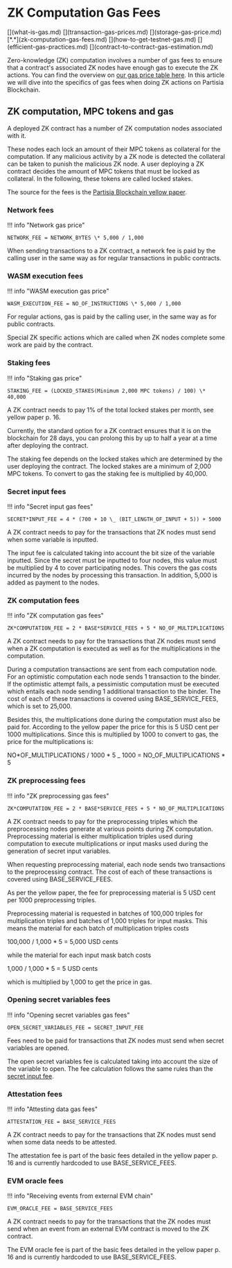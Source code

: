 # ZK Computation Gas Fees

<div class="dot-navigation" markdown>
   [](what-is-gas.md)
   [](transaction-gas-prices.md)
   [](storage-gas-price.md)
   [*.*](zk-computation-gas-fees.md)
   [](how-to-get-testnet-gas.md)
   [](efficient-gas-practices.md)
   [](contract-to-contract-gas-estimation.md)
</div>

Zero-knowledge (ZK) computation involves a number of gas fees to ensure that a contract's associated ZK nodes have
enough gas to execute the ZK actions. You can find the overview
on [our gas price table here](gas-price-table-overview.md). In this article we will dive into the specifics of gas fees
when doing ZK actions on Partisia Blockchain.

## ZK computation, MPC tokens and gas

A deployed ZK contract has a number of ZK computation nodes associated with it.

These nodes each lock an amount of their MPC tokens as collateral for the computation. If any malicious activity by a ZK
node is detected the collateral can be taken to punish the malicious ZK node. A user deploying a ZK contract decides the
amount of MPC tokens that must be locked as collateral. In the following, these tokens are called locked stakes.

The source for the fees is
the [Partisia Blockchain yellow paper](https://drive.google.com/file/d/1OX7ljrLY4IgEA1O3t3fKNH1qSO60_Qbw/view).

### Network fees

!!! info "Network gas price"

    NETWORK_FEE = NETWORK_BYTES \* 5,000 / 1,000

When sending transactions to a ZK contract, a network fee is paid by the calling user in the same way as for
regular transactions in public contracts.

### WASM execution fees

!!! info "WASM execution gas price"

    WASM_EXECUTION_FEE = NO_OF_INSTRUCTIONS \* 5,000 / 1,000

For regular actions, gas is paid by the calling user, in the same way as for public contracts.

Special ZK specific actions which are called when ZK nodes complete some work are paid by the contract.

### Staking fees

!!! info "Staking gas price"

    STAKING_FEE = (LOCKED_STAKES(Minimum 2,000 MPC tokens) / 100) \* 40,000

A ZK contract needs to pay 1% of the total locked stakes per month, see yellow paper p. 16.

Currently, the standard option for a ZK contract ensures that it is on the blockchain for 28 days, you can prolong this
by up to half a year at a time after deploying the contract.

The staking fee depends on the locked stakes which are determined by the user deploying the contract. The locked stakes
are a minimum of 2,000 MPC tokens. To convert to gas the staking fee is multiplied by 40,000.

### Secret input fees

!!! info "Secret input gas fees"

    SECRET*INPUT_FEE = 4 * (700 + 10 \_ (BIT_LENGTH_OF_INPUT + 5)) + 5000

A ZK contract needs to pay for the transactions that ZK nodes must send when some variable is inputted.

The input fee is calculated taking into account the bit size of the variable inputted. Since the secret
must be inputted to four nodes, this value must be multiplied by 4 to cover participating nodes. This covers
the gas costs incurred by the nodes by processing this transaction. In addition, 5,000 is added as payment to the nodes.

### ZK computation fees

!!! info "ZK computation gas fees"

    ZK*COMPUTATION_FEE = 2 * BASE*SERVICE_FEES + 5 * NO_OF_MULTIPLICATIONS

A ZK contract needs to pay for the transactions that ZK nodes must send when a ZK computation is executed as well as
for the multiplications in the computation.

During a computation transactions are sent from each computation node.
For an optimistic computation each node sends 1 transaction to the binder.
If the optimistic attempt fails, a pessimistic computation must be executed which
entails each node sending 1 additional transaction to the binder. The cost of each of these
transactions is covered using BASE_SERVICE_FEES, which is set to 25,000.

Besides this, the multiplications done during the computation must also be paid for.
According to the yellow paper the price for this is 5 USD cent per 1000 multiplications.
Since this is multiplied by 1000 to convert to gas, the price for the multiplications is:

NO*OF_MULTIPLICATIONS / 1000 * 5 \_ 1000 = NO_OF_MULTIPLICATIONS \* 5

### ZK preprocessing fees

!!! info "ZK preprocessing gas fees"

    ZK*COMPUTATION_FEE = 2 * BASE*SERVICE_FEES + 5 * NO_OF_MULTIPLICATIONS

A ZK contract needs to pay for the preprocessing triples which the preprocessing nodes generate at various points during
ZK computation.
Preprocessing material is either multiplication triples used during computation to execute multiplications or input
masks used during the generation of secret input variables.

When requesting preprocessing material, each node sends two transactions to the preprocessing contract.
The cost of each of these transactions is covered using BASE_SERVICE_FEES.

As per the yellow paper, the fee for preprocessing material is 5 USD cent per 1000 preprocessing triples.

Preprocessing material is requested in batches of 100,000 triples for multiplication triples and batches of 1,000
triples for input masks.
This means the material for each batch of multiplication triples costs

100,000 / 1,000 \* 5 = 5,000 USD cents

while the material for each input mask batch costs

1,000 / 1,000 \* 5 = 5 USD cents

which is multiplied by 1,000 to get the price in gas.

### Opening secret variables fees

!!! info "Opening secret variables gas fees"

    OPEN_SECRET_VARIABLES_FEE = SECRET_INPUT_FEE

Fees need to be paid for transactions that ZK nodes must send when secret variables are opened.

The open secret variables fee is calculated taking into account the size of the variable to open. The fee calculation
follows
the same rules than the [secret input fee](./zk-computation-gas-fees.md#secret-input-fees).

### Attestation fees

!!! info "Attesting data gas fees"

    ATTESTATION_FEE = BASE_SERVICE_FEES

A ZK contract needs to pay for the transactions that ZK nodes must send when some data needs to be attested.

The attestation fee is part of the basic fees detailed in the yellow paper p. 16 and is currently hardcoded to use
BASE_SERVICE_FEES.

### EVM oracle fees

!!! info "Receiving events from external EVM chain"

    EVM_ORACLE_FEE = BASE_SERVICE_FEES

A ZK contract needs to pay for the transactions that the ZK nodes must send when an event from an external EVM contract
is moved to the ZK contract.

The EVM oracle fee is part of the basic fees detailed in the yellow paper p. 16 and is currently hardcoded to use
BASE_SERVICE_FEES.
